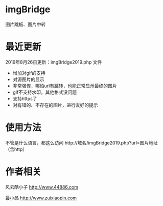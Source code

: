 # imgBridge
图片跳板、图片中转


# 最近更新
2019年8月26日更新：imgBridge2019.php 文件
- 增加对gif的支持
- 对源图片的显示
- 非常强悍，哪怕url有跳转，也能正常显示最终的图片
- gif不支持水印，其他格式没问题
- 支持https了
- 对有错的、不存在的图片，进行友好的提示


# 使用方法
不管是什么语言，都这么访问
http://域名/imgBridge2019.php?url=图片地址（含http）

# 作者相关
风云酷小子 http://www.44886.com

最小品 http://www.zuixiaopin.com
